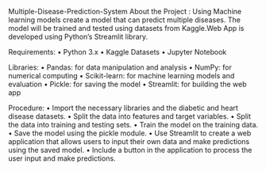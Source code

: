 Multiple-Disease-Prediction-System
About the Project : Using Machine learning models create a model that can predict multiple diseases. The model will be trained and tested using datasets from Kaggle.Web App is developed using Python’s Streamlit library.

Requirements: • Python 3.x • Kaggle Datasets • Jupyter Notebook

Libraries: • Pandas: for data manipulation and analysis • NumPy: for numerical computing • Scikit-learn: for machine learning models and evaluation • Pickle: for saving the model • Streamlit: for building the web app

Procedure: • Import the necessary libraries and the diabetic and heart disease datasets. • Split the data into features and target variables. • Split the data into training and testing sets. • Train the model on the training data. • Save the model using the pickle module. • Use Streamlit to create a web application that allows users to input their own data and make predictions using the saved model. • Include a button in the application to process the user input and make predictions.
